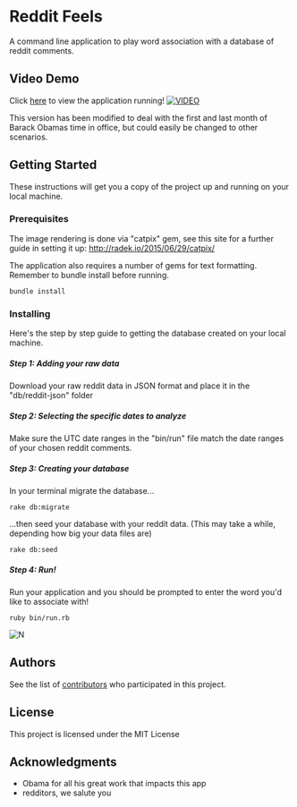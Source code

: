 # Reddit Feels

A command line application to play word association with a database of reddit comments.

## Video Demo
Click [here](https://www.youtube.com/watch?v=pITLn_YlGUU) to view the application running!
[![VIDEO](https://img.youtube.com/vi/pITLn_YlGUU/0.jpg)](https://www.youtube.com/watch?v=pITLn_YlGUU)

This version has been modified to deal with the first and last month of Barack Obamas time in office, but could easily be changed to other scenarios.

## Getting Started

These instructions will get you a copy of the project up and running on your local machine.

### Prerequisites

The image rendering is done via "catpix" gem, see this site for a further guide in setting it up: http://radek.io/2015/06/29/catpix/

The application also requires a number of gems for text formatting. Remember to bundle install before running.

```
bundle install
```

### Installing

Here's the step by step guide to getting the database created on your local machine.

##### Step 1: Adding your raw data
Download your raw reddit data in JSON format and place it in the "db/reddit-json" folder

##### Step 2: Selecting the specific dates to analyze
Make sure the UTC date ranges in the "bin/run" file match the date ranges of your chosen reddit comments.

##### Step 3: Creating your database
In your terminal migrate the database...
```
rake db:migrate
```
...then seed your database with your reddit data. (This may take a while, depending how big your data files are)
```
rake db:seed
```
##### Step 4: Run!
Run your application and you should be prompted to enter the word you'd like to associate with!
```
ruby bin/run.rb
```
![N](https://s2.postimg.org/awuz5wd6h/Screen_Shot_2017-04-21_at_13.20.00.png)

## Authors

 See the list of [contributors](https://github.com/jonathanandrewsuk/reddit-feels/graphs/contributors) who participated in this project.

## License

This project is licensed under the MIT License

## Acknowledgments

* Obama for all his great work that impacts this app
* redditors, we salute you
